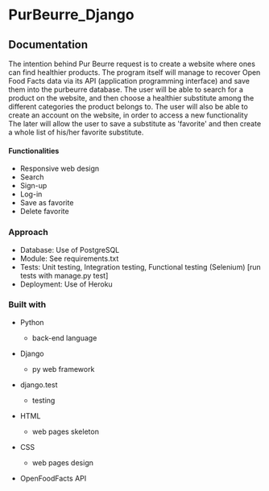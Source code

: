 # PurBeurre_Django

## Documentation
The intention behind Pur Beurre request is to create a website where ones can find healthier products.
The program itself will manage to recover Open Food Facts data via its API (application programming interface) and save them into the purbeurre database. 
The user will be able to search for a product on the website, and then choose a healthier substitute among the different categories the product belongs to.
The user will also be able to create an account on the website, in order to access a new functionality The later will allow the user to save a substitute as 'favorite' and then create a whole list of his/her favorite substitute.

#### Functionalities
- Responsive web design
- Search
- Sign-up
- Log-in
- Save as favorite
- Delete favorite

### Approach
- Database: Use of PostgreSQL 
- Module: See requirements.txt
- Tests: Unit testing, Integration testing, Functional testing (Selenium) [run tests with manage.py test]
- Deployment: Use of Heroku

### Built with
- Python
    - back-end language
- Django 
    - py web framework
- django.test 
    - testing
- HTML 
    - web pages skeleton
- CSS 
    - web pages design

- OpenFoodFacts API
